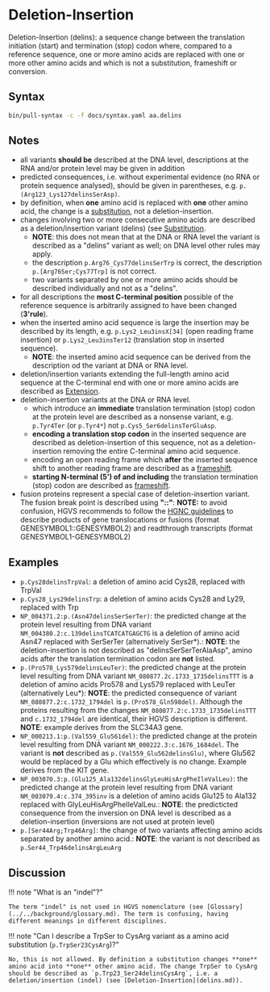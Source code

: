# Deletion-Insertion

<!-- ## Definition -->

Deletion-Insertion (delins): a sequence change between the translation initiation (start) and termination (stop) codon where, compared to a reference sequence, one or more amino acids are replaced with one or more other amino acids and which is not a substitution, frameshift or conversion.

## Syntax

```sh exec="true"
bin/pull-syntax -c -f docs/syntax.yaml aa.delins
```

## Notes

- all variants **should be** described at the DNA level, descriptions at the RNA and/or protein level may be given in addition
- predicted consequences, i.e. without experimental evidence (no RNA or protein sequence analysed), should be given in parentheses, e.g. `p.(Arg123_Lys127delinsSerAsp)`.
- by definition, when **one** amino acid is replaced with **one** other amino acid, the change is a [substitution](substitution.md), not a deletion-insertion.
- changes involving two or more consecutive amino acids are described as a deletion/insertion variant (delins) (see [Substitution](substitution.md).
    - **NOTE**: this does not mean that at the DNA or RNA level the variant is described as a "delins" variant as well; on DNA level other rules may apply.
    - the description `p.Arg76_Cys77delinsSerTrp` is correct, the description `p.[Arg76Ser;Cys77Trp]` is not correct.
    - two variants separated by one or more amino acids should be described individually and not as a "delins".
- for all descriptions the **most C-terminal position** possible of the reference sequence is arbitrarily assigned to have been changed (**3'rule**).
- when the inserted amino acid sequence is large the insertion may be described by its length, e.g. `p.Lys2_Leu3insX[34]` (open reading frame insertion) or `p.Lys2_Leu3insTer12` (translation stop in inserted sequence).
    - **NOTE**: the inserted amino acid sequence can be derived from the description od the variant at DNA or RNA level.
- deletion/insertion variants extending the full-length amino acid sequence at the C-terminal end with one or more amino acids are described as [Extension](extension.md).
- deletion-insertion variants at the DNA or RNA level.
    - which introduce an **immediate** translation termination (stop) codon at the protein level are described as a nonsense variant, e.g. `p.Tyr4Ter` (or `p.Tyr4*`) not `p.Cys5_Ser6delinsTerGluAsp`.
    - **encoding a translation stop codon** in the inserted sequence are described as deletion-insertion of this sequence, not as a deletion-insertion removing the entire C-terminal amino acid sequence.
    - encoding an open reading frame which **after** the inserted sequence shift to another reading frame are described as a [frameshift](frameshift.md).
    - **starting N-terminal (5') of and including** the translation termination (stop) codon are described as [frameshift](frameshift.md).
- fusion proteins represent a special case of deletion-insertion variant. The fusion break point is described using **"::"**: **NOTE:** to avoid confusion, HGVS recommends to follow the [HGNC guidelines](https://www.genenames.org/about/guidelines/) to describe products of gene translocations or fusions (format GENESYMBOL1::GENESYMBOL2) and readthrough transcripts (format GENESYMBOL1-GENESYMBOL2)

## Examples

- `p.Cys28delinsTrpVal`: a deletion of amino acid Cys28, replaced with TrpVal
- `p.Cys28_Lys29delinsTrp`: a deletion of amino acids Cys28 and Ly29, replaced with Trp
- `NP_004371.2:p.(Asn47delinsSerSerTer)`: the predicted change at the protein level resulting from DNA variant `NM_004380.2:c.139delinsTCATCATGAGCTG` is a deletion of amino acid Asn47 replaced with SerSerTer (alternatively SerSer\*).: **NOTE**: the deletion-insertion is not described as "delinsSerSerTerAlaAsp", amino acids after the translation termination codon are **not** listed.
- `p.(Pro578_Lys579delinsLeuTer)`: the predicted change at the protein level resulting from DNA variant `NM_080877.2c.1733_1735delinsTTT` is a deletion of amino acids Pro578 and Lys579 replaced with LeuTer (alternatively Leu\*): **NOTE**: the predicted consequence of variant `NM_080877.2:c.1732_1794del` is `p.(Pro578_Gln598del)`. Although the proteins resulting from the changes `NM_080877.2:c.1733_1735delinsTTT` and `c.1732_1794del` are identical, their HGVS description is different. **NOTE**: example derives from the SLC34A3 gene.
- `NP_000213.1:p.(Val559_Glu561del)`: the predicted change at the protein level resulting from DNA variant `NM_000222.3:c.1676_1684del`. The variant is **not** described as `p.(Val559_Glu562delinsGlu)`, where Glu562 would be replaced by a Glu which effectively is no change. Example derives from the KIT gene.
- `NP_003070.3:p.(Glu125_Ala132delinsGlyLeuHisArgPheIleValLeu)`: the predicted change at the protein level resulting from DNA variant `NM_003079.4:c.374_395inv` is a deletion of amino acids Glu125 to Ala132 replaced with GlyLeuHisArgPheIleValLeu.: **NOTE**: the predicticted consequence from the inversion on DNA level is described as a deletion-insertion (inversions are not used at protein level)
- `p.[Ser44Arg;Trp46Arg]`: the change of two variants affecting amino acids separated by another amino acid.: **NOTE**: the variant is not described as `p.Ser44_Trp46delinsArgLeuArg`

## Discussion

!!! note "What is an "indel"?"

    The term "indel" is not used in HGVS nomenclature (see [Glossary](../../background/glossary.md). The term is confusing, having different meanings in different disciplines.

!!! note "Can I describe a TrpSer to CysArg variant as a amino acid substitution (`p.TrpSer23CysArg`)?"

    No, this is not allowed. By definition a substitution changes **one** amino acid into **one** other amino acid. The change TrpSer to CysArg should be described as `p.Trp23_Ser24delinsCysArg`, i.e. a deletion/insertion (indel) (see [Deletion-Insertion](delins.md)).
